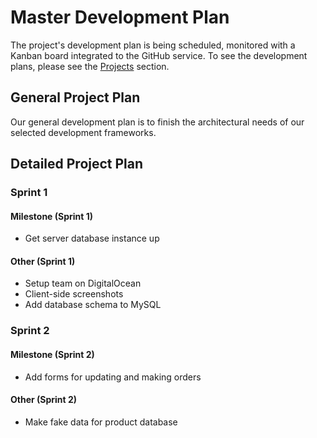 # Master Development Plan

The project's development plan is being scheduled, monitored with a Kanban board integrated to the GitHub service. To see the development plans, please see the [Projects](https://github.com/mambadb/mambadb/projects/) section.

## General Project Plan

Our general development plan is to finish the architectural needs of our selected development frameworks.

## Detailed Project Plan

### Sprint 1

#### Milestone (Sprint 1)

* Get server database instance up

#### Other (Sprint 1)

* Setup team on DigitalOcean
* Client-side screenshots
* Add database schema to MySQL

### Sprint 2

#### Milestone (Sprint 2)

* Add forms for updating and making orders

#### Other (Sprint 2)

* Make fake data for product database